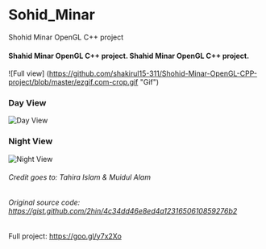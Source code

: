 # Sohid_Minar
Shohid Minar OpenGL C++ project
#### Shahid Minar OpenGL C++ project. Shahid Minar OpenGL C++ project.

![Full view] (https://github.com/shakirul15-311/Shohid-Minar-OpenGL-CPP-project/blob/master/ezgif.com-crop.gif "Gif")

### Day View
![Day View](https://github.com/shakirul15-311/Shohid-Minar-OpenGL-CPP-project/blob/master/day.JPG "Day")

### Night View
![Night View](https://github.com/shakirul15-311/Shohid-Minar-OpenGL-CPP-project/blob/master/nig.JPG "Night")
###### Credit goes to: Tahira Islam & Muidul Alam

###### Original source code: https://gist.github.com/2hin/4c34dd46e8ed4a1231650610859276b2
Full project: https://goo.gl/y7x2Xo
